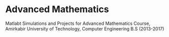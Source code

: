 # Advanced Mathematics
Matlabt Simulations and Projects for Advanced Mathematics Course, Amirkabir University of Technology, Computer Engineering B.S (2013-2017)
